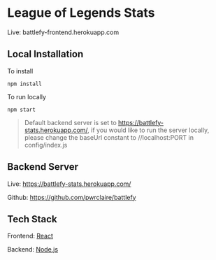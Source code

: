 # League of Legends Stats
Live: battlefy-frontend.herokuapp.com

## Local Installation

To install

`
npm install
`

To run locally

`
npm start
`

> Default backend server is set to https://battlefy-stats.herokuapp.com/, if you would like to run the server locally, please change the baseUrl constant to //localhost:PORT in config/index.js


## Backend Server

Live: https://battlefy-stats.herokuapp.com/

Github: https://github.com/pwrclaire/battlefy

## Tech Stack

Frontend: [React](reactjs.org)

Backend: [Node.js](nodejs.org)
